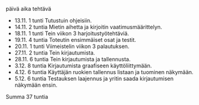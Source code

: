 päivä  aika  tehtävä

- 13.11.  1 tunti     Tutustuin ohjeisiin.
- 14.11.  2 tuntia    Mietin aihetta ja kirjoitin vaatimusmäärittelyn. 
- 18.11.  1 tunti     Tein viikon 3 harjoitustyötehtäviä.
- 19.11.  4 tuntia    Toteutin ensimmäiset osat ja testit.  
- 20.11.  1 tunti     Viimeistelin viikon 3 palautuksen.
- 27.11.  2 tuntia    Tein kirjautumista.
- 28.11.  6 tuntia    Tein kirjautumista ja tallennusta.
- 3.12.   8 tuntia    Kirjautumista graafiseen käyttöliittymään.
- 4.12.   6 tuntia    Käyttäjän ruokien tallennus listaan ja tuominen näkymään.
- 5.12.   6 tuntia    Testauksen laajennus ja yritin saada kirjautumisen näkymään ensin.

Summa 37 tuntia
